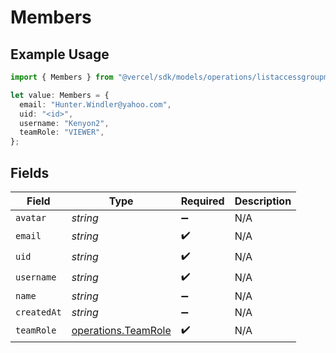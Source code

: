 # Members

## Example Usage

```typescript
import { Members } from "@vercel/sdk/models/operations/listaccessgroupmembers.js";

let value: Members = {
  email: "Hunter.Windler@yahoo.com",
  uid: "<id>",
  username: "Kenyon2",
  teamRole: "VIEWER",
};
```

## Fields

| Field                                                      | Type                                                       | Required                                                   | Description                                                |
| ---------------------------------------------------------- | ---------------------------------------------------------- | ---------------------------------------------------------- | ---------------------------------------------------------- |
| `avatar`                                                   | *string*                                                   | :heavy_minus_sign:                                         | N/A                                                        |
| `email`                                                    | *string*                                                   | :heavy_check_mark:                                         | N/A                                                        |
| `uid`                                                      | *string*                                                   | :heavy_check_mark:                                         | N/A                                                        |
| `username`                                                 | *string*                                                   | :heavy_check_mark:                                         | N/A                                                        |
| `name`                                                     | *string*                                                   | :heavy_minus_sign:                                         | N/A                                                        |
| `createdAt`                                                | *string*                                                   | :heavy_minus_sign:                                         | N/A                                                        |
| `teamRole`                                                 | [operations.TeamRole](../../models/operations/teamrole.md) | :heavy_check_mark:                                         | N/A                                                        |